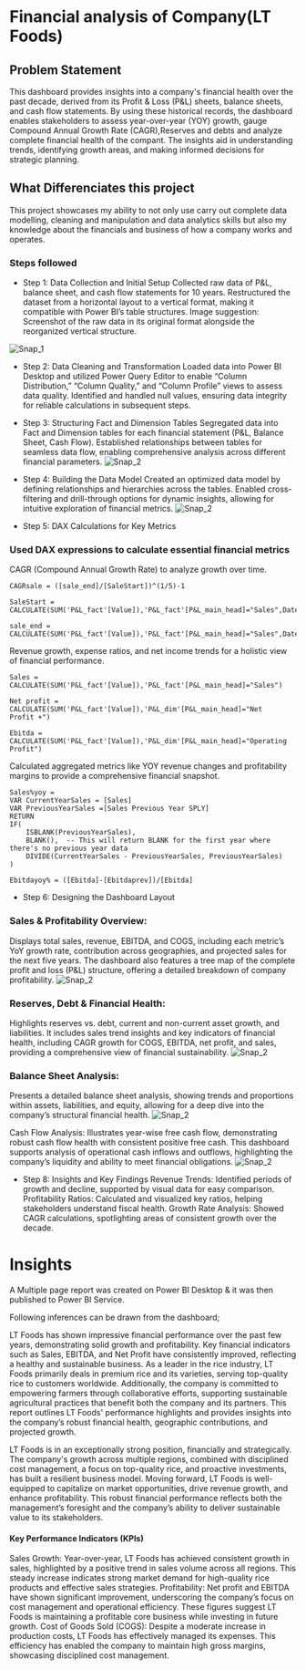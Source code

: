 
# Financial analysis of Company(LT Foods)



## Problem Statement

This dashboard provides insights into a company's financial health over the past decade, derived from its Profit & Loss (P&L) sheets, balance sheets, and cash flow statements. By using these historical records, the dashboard enables stakeholders to assess year-over-year (YOY) growth, gauge Compound Annual Growth Rate (CAGR),Reserves and debts and analyze complete financial health of the compant. The insights aid in understanding trends, identifying growth areas, and making informed decisions for strategic planning.

## What Differenciates this project
This project showcases my ability to not only use carry out complete data modelling, cleaning and manipulation and data analytics skills but also my knowledge about the financials and business of how a company works and operates.

### Steps followed 

- Step 1: Data Collection and Initial Setup
Collected raw data of P&L, balance sheet, and cash flow statements for 10 years.
Restructured the dataset from a horizontal layout to a vertical format, making it compatible with Power BI’s table structures.
Image suggestion: Screenshot of the raw data in its original format alongside the reorganized vertical structure.


![Snap_1](https://github.com/user-attachments/assets/e441ae8c-d538-411d-94a3-f0c9ba8ca098)


- Step 2: Data Cleaning and Transformation
Loaded data into Power BI Desktop and utilized Power Query Editor to enable “Column Distribution,” “Column Quality,” and “Column Profile” views to assess data quality.
Identified and handled null values, ensuring data integrity for reliable calculations in subsequent steps.


- Step 3: Structuring Fact and Dimension Tables
Segregated data into Fact and Dimension tables for each financial statement (P&L, Balance Sheet, Cash Flow).
Established relationships between tables for seamless data flow, enabling comprehensive analysis across different financial parameters.
![Snap_2](https://github.com/user-attachments/assets/491897a0-6eac-4d61-a591-d79ce81698a4)

- Step 4: Building the Data Model
Created an optimized data model by defining relationships and hierarchies across the tables.
Enabled cross-filtering and drill-through options for dynamic insights, allowing for intuitive exploration of financial metrics.
![Snap_2](
https://github.com/user-attachments/assets/f8a25516-62a2-4c7f-b32a-ddc2d7db6773)

- Step 5: DAX Calculations for Key Metrics

### Used DAX expressions to calculate essential financial metrics
CAGR (Compound Annual Growth Rate) to analyze growth over time.
```
CAGRsale = ([sale_end]/[SaleStart])^(1/5)-1

SaleStart = CALCULATE(SUM('P&L_fact'[Value]),'P&L_fact'[P&L_main_head]="Sales",Date_dim[Year]=2019)

sale_end = CALCULATE(SUM('P&L_fact'[Value]),'P&L_fact'[P&L_main_head]="Sales",Date_dim[Year]=2024)
```
Revenue growth, expense ratios, and net income trends for a holistic view of financial performance.
```
Sales = CALCULATE(SUM('P&L_fact'[Value]),'P&L_fact'[P&L_main_head]="Sales")

Net profit = CALCULATE(SUM('P&L_fact'[Value]),'P&L_dim'[P&L_main_head]="Net Profit +")

Ebitda = CALCULATE(SUM('P&L_fact'[Value]),'P&L_dim'[P&L_main_head]="Operating Profit")
```
Calculated aggregated metrics like YOY revenue changes and profitability margins to provide a comprehensive financial snapshot.
```
Sales%yoy = 
VAR CurrentYearSales = [Sales]
VAR PreviousYearSales =[Sales Previous Year SPLY]
RETURN 
IF(
    ISBLANK(PreviousYearSales),
    BLANK(),  -- This will return BLANK for the first year where there's no previous year data
    DIVIDE(CurrentYearSales - PreviousYearSales, PreviousYearSales)
)

Ebitdayoy% = ([Ebitda]-[Ebitdaprev])/[Ebitda]
```


- Step 6: Designing the Dashboard Layout
### Sales & Profitability Overview: 
Displays total sales, revenue, EBITDA, and COGS, including each metric’s YoY growth rate, contribution across geographies, and projected sales for the next five years. The dashboard also features a tree map of the complete profit and loss (P&L) structure, offering a detailed breakdown of company profitability.
![Snap_2](https://github.com/user-attachments/assets/f6669c6e-a18f-4f79-b1f1-7e0c8b013569)

### Reserves, Debt & Financial Health: 
Highlights reserves vs. debt, current and non-current asset growth, and liabilities. It includes sales trend insights and key indicators of financial health, including CAGR growth for COGS, EBITDA, net profit, and sales, providing a comprehensive view of financial sustainability.
![Snap_2](https://github.com/user-attachments/assets/fdf92d14-e745-45b0-a28d-777338160ac8)


### Balance Sheet Analysis: 
Presents a detailed balance sheet analysis, showing trends and proportions within assets, liabilities, and equity, allowing for a deep dive into the company’s structural financial health.
![Snap_2](https://github.com/user-attachments/assets/2bb4866d-36f2-42a4-af49-5ea05726a046)


Cash Flow Analysis: Illustrates year-wise free cash flow, demonstrating robust cash flow health with consistent positive free cash. This dashboard supports analysis of operational cash inflows and outflows, highlighting the company’s liquidity and ability to meet financial obligations.
![Snap_2](https://github.com/user-attachments/assets/e5dbc576-918f-4f84-a6c4-86295ed89e4d)



- Step 8: Insights and Key Findings
Revenue Trends: Identified periods of growth and decline, supported by visual data for easy comparison.
Profitability Ratios: Calculated and visualized key ratios, helping stakeholders understand fiscal health.
Growth Rate Analysis: Showed CAGR calculations, spotlighting areas of consistent growth over the decade.
  

# Insights

A Multiple page report was created on Power BI Desktop & it was then published to Power BI Service.

Following inferences can be drawn from the dashboard;

LT Foods has shown impressive financial performance over the past few years, demonstrating solid growth and profitability. Key financial indicators such as Sales, EBITDA, and Net Profit have consistently improved, reflecting a healthy and sustainable business. As a leader in the rice industry, LT Foods primarily deals in premium rice and its varieties, serving top-quality rice to customers worldwide. Additionally, the company is committed to empowering farmers through collaborative efforts, supporting sustainable agricultural practices that benefit both the company and its partners. This report outlines LT Foods' performance highlights and provides insights into the company’s robust financial health, geographic contributions, and projected growth.

LT Foods is in an exceptionally strong position, financially and strategically. The company's growth across multiple regions, combined with disciplined cost management, a focus on top-quality rice, and proactive investments, has built a resilient business model. Moving forward, LT Foods is well-equipped to capitalize on market opportunities, drive revenue growth, and enhance profitability. This robust financial performance reflects both the management’s foresight and the company’s ability to deliver sustainable value to its stakeholders.

#### Key Performance Indicators (KPIs)
Sales Growth: Year-over-year, LT Foods has achieved consistent growth in sales, highlighted by a positive trend in sales volume across all regions. This steady increase indicates strong market demand for high-quality rice products and effective sales strategies.
Profitability: Net profit and EBITDA have shown significant improvement, underscoring the company’s focus on cost management and operational efficiency. These figures suggest LT Foods is maintaining a profitable core business while investing in future growth.
Cost of Goods Sold (COGS): Despite a moderate increase in production costs, LT Foods has effectively managed its expenses. This efficiency has enabled the company to maintain high gross margins, showcasing disciplined cost management.



